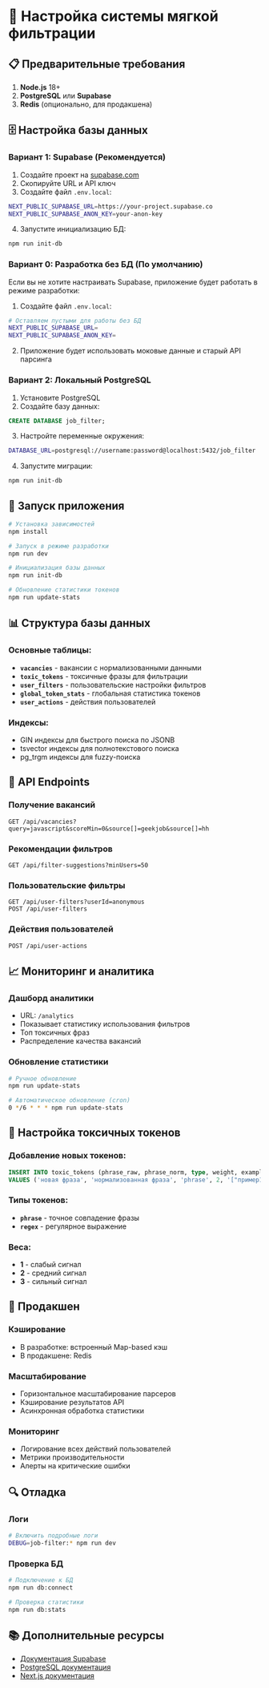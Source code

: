 # 🚀 Настройка системы мягкой фильтрации

## 📋 Предварительные требования

1. **Node.js** 18+ 
2. **PostgreSQL** или **Supabase**
3. **Redis** (опционально, для продакшена)

## 🗄️ Настройка базы данных

### Вариант 1: Supabase (Рекомендуется)

1. Создайте проект на [supabase.com](https://supabase.com)
2. Скопируйте URL и API ключ
3. Создайте файл `.env.local`:

```bash
NEXT_PUBLIC_SUPABASE_URL=https://your-project.supabase.co
NEXT_PUBLIC_SUPABASE_ANON_KEY=your-anon-key
```

4. Запустите инициализацию БД:

```bash
npm run init-db
```

### Вариант 0: Разработка без БД (По умолчанию)

Если вы не хотите настраивать Supabase, приложение будет работать в режиме разработки:

1. Создайте файл `.env.local`:

```bash
# Оставляем пустыми для работы без БД
NEXT_PUBLIC_SUPABASE_URL=
NEXT_PUBLIC_SUPABASE_ANON_KEY=
```

2. Приложение будет использовать моковые данные и старый API парсинга

### Вариант 2: Локальный PostgreSQL

1. Установите PostgreSQL
2. Создайте базу данных:

```sql
CREATE DATABASE job_filter;
```

3. Настройте переменные окружения:

```bash
DATABASE_URL=postgresql://username:password@localhost:5432/job_filter
```

4. Запустите миграции:

```bash
npm run init-db
```

## 🚀 Запуск приложения

```bash
# Установка зависимостей
npm install

# Запуск в режиме разработки
npm run dev

# Инициализация базы данных
npm run init-db

# Обновление статистики токенов
npm run update-stats
```

## 📊 Структура базы данных

### Основные таблицы:

- **`vacancies`** - вакансии с нормализованными данными
- **`toxic_tokens`** - токсичные фразы для фильтрации
- **`user_filters`** - пользовательские настройки фильтров
- **`global_token_stats`** - глобальная статистика токенов
- **`user_actions`** - действия пользователей

### Индексы:

- GIN индексы для быстрого поиска по JSONB
- tsvector индексы для полнотекстового поиска
- pg_trgm индексы для fuzzy-поиска

## 🔧 API Endpoints

### Получение вакансий
```
GET /api/vacancies?query=javascript&scoreMin=0&source[]=geekjob&source[]=hh
```

### Рекомендации фильтров
```
GET /api/filter-suggestions?minUsers=50
```

### Пользовательские фильтры
```
GET /api/user-filters?userId=anonymous
POST /api/user-filters
```

### Действия пользователей
```
POST /api/user-actions
```

## 📈 Мониторинг и аналитика

### Дашборд аналитики
- URL: `/analytics`
- Показывает статистику использования фильтров
- Топ токсичных фраз
- Распределение качества вакансий

### Обновление статистики
```bash
# Ручное обновление
npm run update-stats

# Автоматическое обновление (cron)
0 */6 * * * npm run update-stats
```

## 🎯 Настройка токсичных токенов

### Добавление новых токенов:

```sql
INSERT INTO toxic_tokens (phrase_raw, phrase_norm, type, weight, examples) 
VALUES ('новая фраза', 'нормализованная фраза', 'phrase', 2, '["пример1", "пример2"]');
```

### Типы токенов:
- **`phrase`** - точное совпадение фразы
- **`regex`** - регулярное выражение

### Веса:
- **1** - слабый сигнал
- **2** - средний сигнал  
- **3** - сильный сигнал

## 🚀 Продакшен

### Кэширование
- В разработке: встроенный Map-based кэш
- В продакшене: Redis

### Масштабирование
- Горизонтальное масштабирование парсеров
- Кэширование результатов API
- Асинхронная обработка статистики

### Мониторинг
- Логирование всех действий пользователей
- Метрики производительности
- Алерты на критические ошибки

## 🔍 Отладка

### Логи
```bash
# Включить подробные логи
DEBUG=job-filter:* npm run dev
```

### Проверка БД
```bash
# Подключение к БД
npm run db:connect

# Проверка статистики
npm run db:stats
```

## 📚 Дополнительные ресурсы

- [Документация Supabase](https://supabase.com/docs)
- [PostgreSQL документация](https://www.postgresql.org/docs/)
- [Next.js документация](https://nextjs.org/docs)
